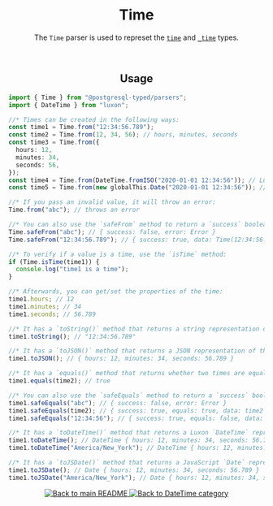 <h1 align="center">
	Time
</h1>
<p align="center">
  The <code>Time</code> parser is used to represet the <a href="https://www.postgresql.org/docs/current/datatype-datetime.html#DATATYPE-DATETIME-INPUT"><code>time</code></a> and <a href="https://www.postgresql.org/docs/current/datatype-datetime.html#DATATYPE-DATETIME-INPUT"><code>_time</code></a> types.
</p>
<br/>

<!-- Usage -->
<h2 align="center">
	Usage
</h2>

```ts
import { Time } from "@postgresql-typed/parsers";
import { DateTime } from "luxon";

//* Times can be created in the following ways:
const time1 = Time.from("12:34:56.789");
const time2 = Time.from(12, 34, 56); // hours, minutes, seconds
const time3 = Time.from({
  hours: 12,
  minutes: 34,
  seconds: 56,
});
const time4 = Time.from(DateTime.fromISO("2020-01-01 12:34:56")); // Luxon DateTime
const time5 = Time.from(new globalThis.Date("2020-01-01 12:34:56")); // JavaScript Date

//* If you pass an invalid value, it will throw an error:
Time.from("abc"); // throws an error

//* You can also use the `safeFrom` method to return a `success` boolean instead of throwing an error:
Time.safeFrom("abc"); // { success: false, error: Error }
Time.safeFrom("12:34:56.789"); // { success: true, data: Time(12:34:56.789) }

//* To verify if a value is a time, use the `isTime` method:
if (Time.isTime(time1)) {
  console.log("time1 is a time");
}

//* Afterwards, you can get/set the properties of the time:
time1.hours; // 12
time1.minutes; // 34
time1.seconds; // 56.789

//* It has a `toString()` method that returns a string representation of the time:
time1.toString(); // "12:34:56.789"

//* It has a `toJSON()` method that returns a JSON representation of the time:
time1.toJSON(); // { hours: 12, minutes: 34, seconds: 56.789 }

//* It has a `equals()` method that returns whether two times are equal:
time1.equals(time2); // true

//* You can also use the `safeEquals` method to return a `success` boolean instead of throwing an error:
time1.safeEquals("abc"); // { success: false, error: Error }
time1.safeEquals(time2); // { success: true, equals: true, data: time2 }
time1.safeEquals("12:34:56"); // { success: true, equals: false, data: Time(12:34:56) }

//* It has a `toDateTime()` method that returns a Luxon `DateTime` representation of the time: (defaults to the current timezone)
time1.toDateTime(); // DateTime { hours: 12, minutes: 34, seconds: 56.789 }
time1.toDateTime("America/New_York"); // DateTime { hours: 12, minutes: 34, seconds: 56.789, zone: "America/New_York" }

//* It has a `toJSDate()` method that returns a JavaScript `Date` representation of the time: (defaults to the current timezone)
time1.toJSDate(); // Date { hours: 12, minutes: 34, seconds: 56.789 }
time1.toJSDate("America/New_York"); // Date { hours: 12, minutes: 34, seconds: 56.789, zone: "America/New_York" }
```

<p align="center">
  <!-- Back to main README button -->
  <a href="../../README.md">
    <img src="https://img.shields.io/badge/-Back%20to%20main%20README-blue" alt="Back to main README" />
  </a>
  <!-- Back to category button -->
  <a href="./DateTime.md">
    <img src="https://img.shields.io/badge/-Back%20to%20DateTime%20category-blue" alt="Back to DateTime category" />
  </a>
</p>